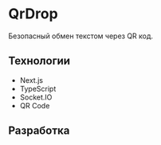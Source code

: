 # QrDrop

Безопасный обмен текстом через QR код.

## Технологии

- Next.js
- TypeScript
- Socket.IO
- QR Code

## Разработка 